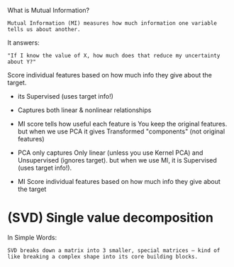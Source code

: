 What is Mutual Information?

    Mutual Information (MI) measures how much information one variable tells us about another.

It answers:

    "If I know the value of X, how much does that reduce my uncertainty about Y?"

Score individual features based on how much info they give about the target.

- its Supervised (uses target info!)
- Captures both linear & nonlinear relationships

- MI score tells how useful each feature is You keep the original features. but when we use PCA it gives Transformed "components" (not original features)

- PCA only captures Only linear (unless you use Kernel PCA) and      Unsupervised (ignores target). but when we use MI, it is Supervised  (uses target info!). 

- MI Score individual features based on how much info they give about the target

# (SVD) Single value decomposition

In Simple Words:

    SVD breaks down a matrix into 3 smaller, special matrices — kind of like breaking a complex shape into its core building blocks.